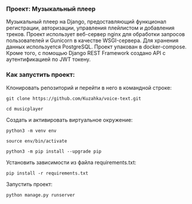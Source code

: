 ### Проект: Музыкальный плеер

Музыкальный плеер на Django, предоставляющий функционал регистрации,
авторизации, управления плейлистом и добавления треков. Проект
использует веб-сервер nginx для обработки запросов пользователей
и Gunicorn в качестве WSGI-сервера. Для хранения данных используется 
PostgreSQL. Проект упакован в docker-compose. Кроме того, с помощью
Django REST Framework создано API с аутентификацией по JWT токену.



### Как запустить проект:

Клонировать репозиторий и перейти в него в командной строке:

```
git clone https://github.com/Kuzahka/voice-text.git
```

```
cd musicplayer
```

Cоздать и активировать виртуальное окружение:

```
python3 -m venv env
```

```
source env/bin/activate
```

```
python3 -m pip install --upgrade pip
```

Установить зависимости из файла requirements.txt:

```
pip install -r requirements.txt
```



Запустить проект:

```
python manage.py runserver
```
